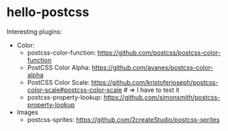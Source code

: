 # hello-postcss

Interesting plugins:
- Color:
  - postcss-color-function: https://github.com/postcss/postcss-color-function
  - PostCSS Color Alpha: https://github.com/avanes/postcss-color-alpha
  - PostCSS Color Scale: https://github.com/kristoferjoseph/postcss-color-scale#postcss-color-scale # => I have to test it
  - postcss-property-lookup: https://github.com/simonsmith/postcss-property-lookup
- Images
  - postcss-sprites: https://github.com/2createStudio/postcss-sprites
  
